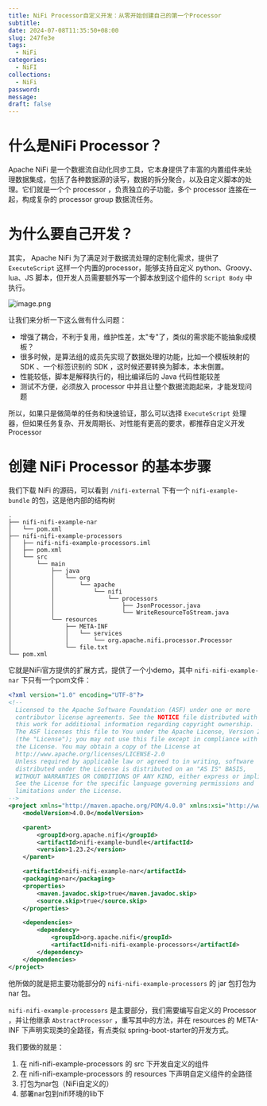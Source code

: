 ```yaml
---
title: NiFi Processor自定义开发：从零开始创建自己的第一个Processor
subtitle: 
date: 2024-07-08T11:35:50+08:00
slug: 247fe3e
tags:
  - NiFi
categories:
  - NiFI
collections:
  - NiFi
password: 
message: 
draft: false
---
```


# 什么是NiFi Processor？

Apache NiFi 是一个数据流自动化同步工具，它本身提供了丰富的内置组件来处理数据集成，包括了各种数据源的读写，数据的拆分聚合，以及自定义脚本的处理。它们就是一个个 processor ，负责独立的子功能，多个 processor 连接在一起，构成复杂的 processor group 数据流任务。

# 为什么要自己开发？

其实， Apache NiFi 为了满足对于数据流处理的定制化需求，提供了 `ExecuteScript` 这样一个内置的processor，能够支持自定义 python、Groovy、lua、JS 脚本，但开发人员需要额外写一个脚本放到这个组件的 `Script Body` 中执行。

![image.png](https://obsidian-img-1300316500.cos.ap-shanghai.myqcloud.com/cattail/obsidian/pic/202407081526572.png)


让我们来分析一下这么做有什么问题：
- 增强了耦合，不利于复用，维护性差，太"专"了，类似的需求能不能抽象成模板？
- 很多时候，是算法组的成员先实现了数据处理的功能，比如一个模板映射的 SDK 、一个标签识别的 SDK ，这时候还要转换为脚本，本末倒置。
- 性能较低，脚本是解释执行的，相比编译后的 Java 代码性能较差
- 测试不方便，必须放入 processor 中并且让整个数据流跑起来，才能发现问题

所以，如果只是做简单的任务和快速验证，那么可以选择 `ExecuteScript` 处理器，但如果任务复杂、开发周期长、对性能有更高的要求，都推荐自定义开发Processor

# 创建 NiFi Processor 的基本步骤

我们下载 NiFi 的源码，可以看到 `/nifi-external` 下有一个 `nifi-example-bundle` 的包，这是他内部的结构树

``` shell
.
├── nifi-nifi-example-nar
│   └── pom.xml
├── nifi-nifi-example-processors
│   ├── nifi-nifi-example-processors.iml
│   ├── pom.xml
│   └── src
│       └── main
│           ├── java
│           │   └── org
│           │       └── apache
│           │           └── nifi
│           │               └── processors
│           │                   ├── JsonProcessor.java
│           │                   └── WriteResourceToStream.java
│           └── resources
│               ├── META-INF
│               │   └── services
│               │       └── org.apache.nifi.processor.Processor
│               └── file.txt
└── pom.xml
```

它就是NiFi官方提供的扩展方式，提供了一个小demo，其中 `nifi-nifi-example-nar` 下只有一个pom文件：

``` xml
<?xml version="1.0" encoding="UTF-8"?>
<!--
  Licensed to the Apache Software Foundation (ASF) under one or more
  contributor license agreements. See the NOTICE file distributed with
  this work for additional information regarding copyright ownership.
  The ASF licenses this file to You under the Apache License, Version 2.0
  (the "License"); you may not use this file except in compliance with
  the License. You may obtain a copy of the License at
  http://www.apache.org/licenses/LICENSE-2.0
  Unless required by applicable law or agreed to in writing, software
  distributed under the License is distributed on an "AS IS" BASIS,
  WITHOUT WARRANTIES OR CONDITIONS OF ANY KIND, either express or implied.
  See the License for the specific language governing permissions and
  limitations under the License.
-->
<project xmlns="http://maven.apache.org/POM/4.0.0" xmlns:xsi="http://www.w3.org/2001/XMLSchema-instance" xsi:schemaLocation="http://maven.apache.org/POM/4.0.0 https://maven.apache.org/xsd/maven-4.0.0.xsd">
    <modelVersion>4.0.0</modelVersion>

    <parent>
        <groupId>org.apache.nifi</groupId>
        <artifactId>nifi-example-bundle</artifactId>
        <version>1.23.2</version>
    </parent>

    <artifactId>nifi-nifi-example-nar</artifactId>
    <packaging>nar</packaging>
    <properties>
        <maven.javadoc.skip>true</maven.javadoc.skip>
        <source.skip>true</source.skip>
    </properties>

    <dependencies>
        <dependency>
            <groupId>org.apache.nifi</groupId>
            <artifactId>nifi-nifi-example-processors</artifactId>
        </dependency>
    </dependencies>
</project>

```

他所做的就是把主要功能部分的 `nifi-nifi-example-processors` 的 jar 包打包为 nar 包。

`nifi-nifi-example-processors` 是主要部分，我们需要编写自定义的 Processor ，并让他继承 `AbstractProcessor` ，重写其中的方法，并在 resources 的 META-INF 下声明实现类的全路径，有点类似 spring-boot-starter的开发方式。

我们要做的就是：
1. 在 nifi-nifi-example-processors 的 src 下开发自定义的组件
2. 在 nifi-nifi-example-processors 的 resources 下声明自定义组件的全路径
3. 打包为nar包（NiFi自定义的）
4. 部署nar包到nifi环境的lib下




